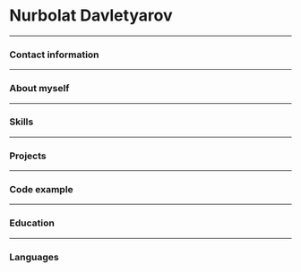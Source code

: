 # Nurbolat Davletyarov
---
### Contact information
---
### About myself
---
### Skills
---
### Projects
---
### Code example
---
### Education
---
### Languages